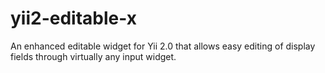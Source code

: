 yii2-editable-x
===============

An enhanced editable widget for Yii 2.0 that allows easy editing of display fields through virtually any input widget.
